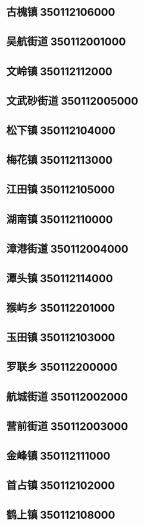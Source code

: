 # 古槐镇 350112106000
# 吴航街道 350112001000
# 文岭镇 350112112000
# 文武砂街道 350112005000
# 松下镇 350112104000
# 梅花镇 350112113000
# 江田镇 350112105000
# 湖南镇 350112110000
# 漳港街道 350112004000
# 潭头镇 350112114000
# 猴屿乡 350112201000
# 玉田镇 350112103000
# 罗联乡 350112200000
# 航城街道 350112002000
# 营前街道 350112003000
# 金峰镇 350112111000
# 首占镇 350112102000
# 鹤上镇 350112108000
